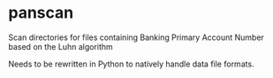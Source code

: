 # panscan
Scan directories for files containing Banking Primary Account Number based on the Luhn algorithm

Needs to be rewritten in Python to natively handle data file formats.

